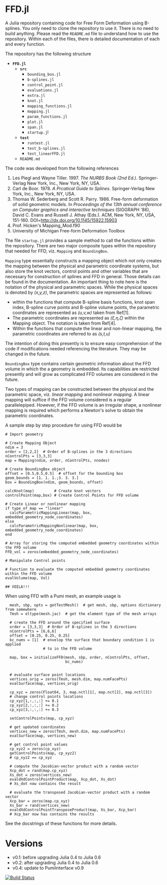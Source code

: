 # FFD.jl
A Julia repository containing code for Free Form Deformation using B-splines.
You only need to clone the repository to use it. There is no need to build
anything. Please read the `README.md` file to understand how to use the
repository. Within each of the files, there is detailed documentation of each
and every function.

The repository has the following structure

* **`FFD.jl`**
  * **`src`**
    * `bounding_box.jl`
    * `b-splines.jl`
    * `control_point.jl`
    * `evaluations.jl`
    * `extra.jl`
    * `knot.jl`
    * `mapping_functions.jl`
    * `mapping.jl`
    * `param_functions.jl`
    * `plot.jl`
    * `span.jl`
    * `startup.j`l
  * **`test`**
    * `runtest.jl`
    * `test_b-splines.jl`
    * `test_linearFFD.jl`
  * `README.md`

The code was developed from the following references

1.  Les Piegl and Wayne Tiller. 1997. *The NURBS Book (2nd Ed.)*.
Springer-Verlag New York, Inc., New York, NY, USA.
2.  Carl de Boor. 1978. *A Prcatical Guide to Splines*. Springer-Verlag
New York, Inc., New York, NY, USA.
3.  Thomas W. Sederberg and Scott R. Parry. 1986. Free-form deformation of solid
geometric models. In *Proceedings of the 13th annual conference on Computer
graphics and interactive techniques* (SIGGRAPH '86), David C. Evans and Russell
J. Athay (Eds.). ACM, New York, NY, USA, 151-160.
DOI=http://dx.doi.org/10.1145/15922.15903
4. Prof. Hicken's Mapping_Mod.f90
5. University of Michigan Free-form Deformation Toolbox

The file `startup.jl` provides a sample method to call the functions within the
repository. There are two major composite types within the repository that needed
for FFD, viz. `Mapping` and `BoundingBox`.

`Mapping` type essentially constructs a mapping object which not only creates the
mapping between the physical and parametric coordinate systems, but also store
the knot vectors, control points and other variables that are necessary for
construction of splines and FFD in general. Those details can be found in the
documentation. An important thing to note here is the notation of the physical
and parametric spaces. While the physical spaces is denoted by *(x,y,z)*, the
parametric spaces are represented as follows:

* within the functions that compute B-spline basis functions, knot span index,
B-spline curve points and B-spline volume points, the parametric coordinates are
represented as *(u,v,w)* taken from Ref[1].
* The parametric coordinates are represented as *(ξ,η,ζ)* within the Mapping
object. The notation is taken from Ref[4].
* Within the functions that compute the linear and non-linear mapping, the
parametric coordinates are referred to as *(s,t,u)*

The intention of doing this presently is to ensure easy comprehension of the
code if modifications needed referencing the literature. They may be changed in
the future.

`BoundingBox` type contains certain geometric information about the FFD volume
in which the a geometry is embedded. Its capabilities are restricted presently
and will grow as complicated FFD volumes are considered in the future.

Two types of mapping can be constructed between the physical and the parametric
space, viz. *linear mapping* and *nonlinear mapping*. A linear mapping will
suffice if the FFD volume considered is a regular parallelepiped. However, if
the FFD volume is an irregular shape, a nonlinear mapping is required which
performs a Newton's solve to obtain the parametric coordinates.

A sample step by step procedure for using FFD would be
```
# Import geometry

# Create Mapping Object
ndim = 3
order = [2,2,2]  # Order of B-splines in the 3 directions
nControlPts = [3,3,3]
map = Mapping(ndim, order, nControlPts, nnodes)

# Create BoundingBox object
offset = [0.5,0.5,0.5]  # offset for the bounding box
geom_bounds = [1. 1. 1.;3. 3. 3.]
box = BoundingBox(ndim, geom_bounds, offset)

calcKnot(map)         # Create knot vectors
controlPoint(map,box) # Create Control Points for FFD volume

# Create Linear or nonlinear mapping
if type_of_map == "linear"
  calcParametricMappingLinear(map, box, embedded_geometry_node_coordinates)
else
  calcParametricMappingNonlinear(map, box, embedded_geometry_node_coordinates)
end

# Array for storing the computed embedded geometry coordinates within the FFD volume
FFD_vol = zeros(embedded_geometry_node_coordinates)

# Manipulate Control points

# Function to evaluate the computed embedded geometry coordinates within the FFD volume
evalVolume(map, Vol)

## VOILA!!!
```

When using FFD with a Pumi mesh, an example usage is
```
  mesh, sbp, opts = getTestMesh()  # get mesh, sbp, options dictionary from somewhere
  Tmsh = eltype(mesh.jac)  # get the element type of the mesh arrays

  # create the FFD around the specified surface
  order = [3,3,3]  # Order of B-splines in the 3 directions
  nControlPts = [6,6,6]
  offset = [0.25, 0.25, 0.25]
  bc_nums = [1]  # envelop the surface that boundary condition 1 is applied
                 # to in the FFD volume

  map, box = initializeFFD(mesh, sbp, order, nControlPts, offset, 
                           bc_nums)


  # evaluate surface point locations
  vertices_orig = zeros(Tmsh, mesh.dim, map.numFacePts)
  evalSurface(map, vertices_orig)

  cp_xyz = zeros(Float64, 3, map.nctl[1], map.nct[2], map.nctl[3])
  # change control points locations
  cp_xyz[1,:,:,:] += 0.1
  cp_xyz[2,:,:,:] += 0.2
  cp_xyz[3,:,:,:] += 0.3

  setControlPoints(map, cp_xyz)

  # get updated coordinates
  vertices_new = zeros(Tmsh, mesh.dim, map.numFacePts)
  evalSurface(map, vertices_new)

  # get control point values
  cp_xyz2 = zeros(cp_xyz)
  getControlPoints(map, cp_xyz2)
  # cp_xyz2 == cp_xyz

  # compute the Jacobian-vector product with a random vector
  Xcp_dot = rand(map.cp_xyz)
  Xs_dot = zeros(vertices_new)
  evaldXdControlPointProduct(map, Xcp_dot, Xs_dot)
  # Xs_dot now contains the result

  # evaluate the transposed Jacobian-vector product with a random vector
  Xcp_bar = zeros(map.cp_xyz)
  Xs_bar = rand(vertices_new)
  evaldXdControlPointTransposeProduct(map, Xs_bar, Xcp_bar)
  # Xcp_bar now has contains the results
```

See the docstrings of these functions for more details.

# Versions

 * v0.1: before upgrading Julia 0.4 to Julia 0.6
 * v0.2: after upgrading Julia 0.4 to Julia 0.6
 * v0.4: update to PumiInterface v0.9

[![Build Status](https://travis-ci.org/OptimalDesignLab/FFD.jl.svg?branch=master)](https://travis-ci.org/OptimalDesignLab/FFD.jl)
